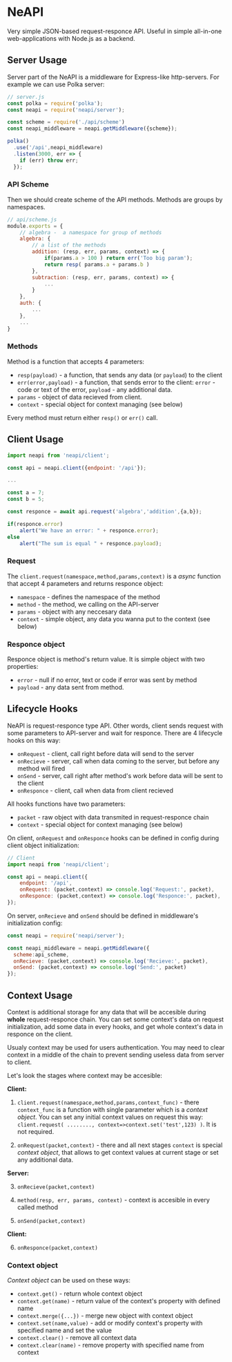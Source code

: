 # NeAPI
Very simple JSON-based request-responce API. Useful in simple all-in-one web-applications with Node.js as a backend.

## Server Usage

Server part of the NeAPI is a middleware for Express-like http-servers. For example we can use Polka server:

```js
// server.js
const polka = require('polka');
const neapi = require('neapi/server');

const scheme = require('./api/scheme')
const neapi_middleware = neapi.getMiddleware({scheme});

polka()
  .use('/api',neapi_middleware)
  .listen(3000, err => {
    if (err) throw err;
  });
```

### API Scheme
Then we should create scheme of the API methods. Methods are groups by namespaces. 

```js
// api/scheme.js
module.exports = {
    // algebra -  a namespace for group of methods
    algebra: {
        // a list of the methods
        addition: (resp, err, params, context) => {
            if(params.a > 100 ) return err('Too big param');
            return resp( params.a + params.b )
        },
        subtraction: (resp, err, params, context) => {
            ...
        }
    },
    auth: {
        ...
    },
    ...   
}
```

### Methods

Method is a function that accepts 4 parameters:

* `resp(payload)` - a function, that sends any data (or `payload`) to the client
* `err(error,payload)` - a function, that sends error to the client: `error` - code or text of the error, `payload` - any additional data.
* `params` - object of data recieved from client.
* `context` - special object for context managing (see below) 

Every method must return  either `resp()` or `err()` call.

## Client Usage

```js
import neapi from 'neapi/client';

const api = neapi.client({endpoint: '/api'});

...

const a = 7;
const b = 5;

const responce = await api.request('algebra','addition',{a,b});

if(responce.error)
    alert("We have an error: " + responce.error);
else
    alert("The sum is equal " + responce.payload);
```

### Request

The `client.request(namespace,method,params,context)` is a *async* function that accept 4 parameters and returns responce object:
* `namespace` - defines the namespace of the method
* `method` - the method, we calling on the API-server 
* `params` - object with any neccesary data 
* `context` - simple object, any data you wanna put to the context (see below)

### Responce object
Responce object is method's return value. It is simple object with two properties:
* `error` - null if no error, text or code if error was sent by method
* `payload` - any data sent from method.

## Lifecycle Hooks

NeAPI is request-responce type API. Other words, client sends request with some parameters to API-server and wait for responce. There are 4 lifecycle hooks on this way:
* `onRequest` - client, call right before data will send to the server
* `onRecieve` - server, call when data coming to the server, but before any method will fired
* `onSend` - server, call right after method's work before data will be sent to the client
* `onResponce` - client, call when data from client recieved

All hooks functions have two parameters:
* `packet` - raw object with data transmited in request-responce chain
* `context` - special object for context managing (see below) 

On client, `onRequest` and `onResponce` hooks can be defined in config during client object initialization:

```js
// Client
import neapi from 'neapi/client';

const api = neapi.client({
    endpoint: '/api',
    onRequest: (packet,context) => console.log('Request:', packet),
    onResponce: (packet,context) => console.log('Responce:', packet),
});
```

On server, `onRecieve` and `onSend` should be defined in middleware's initialization config:

```js
const neapi = require('neapi/server');

const neapi_middleware = neapi.getMiddleware({
  scheme:api_scheme,
  onRecieve: (packet,context) => console.log('Recieve:', packet),
  onSend: (packet,context) => console.log('Send:', packet)
});
```

## Context Usage

Context is additional storage for any data that will be accesible during **whole** request-responce chain. You can set some context's data on request initialization, add some data in every hooks, and get whole context's data in responce on the client. 

Usualy context may be used for users authentication. You may need to clear context in a middle of the chain to prevent sending useless data from server to client.

Let's look the stages where context may be accesible:

**Client:**

1. `client.request(namespace,method,params,context_func)` -  there `context_func`  is a function with single parameter which is a _context object_. You can set any initial context values on request this way: `client.request( ........, context=>context.set('test',123) )`. It is not required.

2. `onRequest(packet,context)` - there and all next stages `context` is special _context object_, that allows to get context values at current stage or set any additional data.

**Server:**

3. `onRecieve(packet,context)`

4. `method(resp, err, params, context)` - context is accesible in every called method

5. `onSend(packet,context)`

**Client:**

6. `onResponce(packet,context)`


### Context object

_Context object_ can be used on these ways:
* `context.get()` - return whole context object
* `context.get(name)` - return value of the context's property with defined name
* `context.merge({...})` - merge new object with context object
* `context.set(name,value)` - add or modify context's property with specified name and set the value
* `context.clear()` - remove all context data
* `context.clear(name)` - remove property with specified name from context
